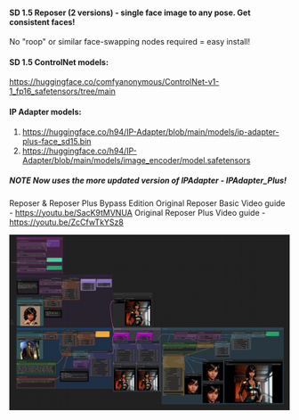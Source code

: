 #### SD 1.5 Reposer (2 versions) - single face image to any pose. Get consistent faces!
No "roop" or similar face-swapping nodes required = easy install!

#### SD 1.5 ControlNet models:
https://huggingface.co/comfyanonymous/ControlNet-v1-1_fp16_safetensors/tree/main

#### IP Adapter models:
1. https://huggingface.co/h94/IP-Adapter/blob/main/models/ip-adapter-plus-face_sd15.bin
2. https://huggingface.co/h94/IP-Adapter/blob/main/models/image_encoder/model.safetensors

##### NOTE Now uses the more updated version of IPAdapter - IPAdapter_Plus!
Reposer & Reposer Plus Bypass Edition
Original Reposer Basic Video guide - https://youtu.be/SacK9tMVNUA
Original Reposer Plus Video guide - https://youtu.be/ZcCfwTkYSz8

![Workflow Example of SD 1.5 Reposer](https://github.com/mikecabral/ComfyUI_Workspaces/blob/master/workflows/Reposer/SD_1.5/Reposer.png)